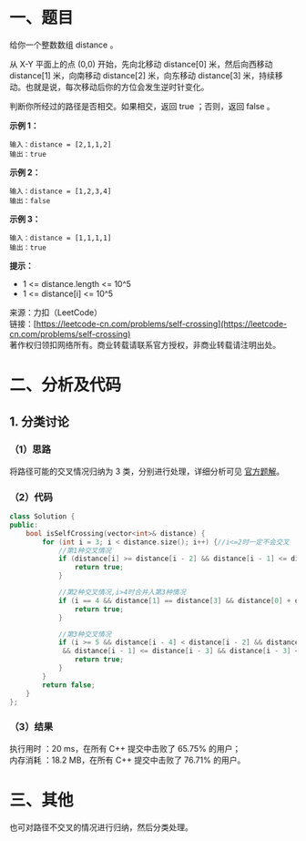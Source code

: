 # 一、题目
给你一个整数数组 distance 。    
    
从 X-Y 平面上的点 (0,0) 开始，先向北移动 distance[0] 米，然后向西移动 distance[1] 米，向南移动 distance[2] 米，向东移动 distance[3] 米，持续移动。也就是说，每次移动后你的方位会发生逆时针变化。   
    
判断你所经过的路径是否相交。如果相交，返回 true ；否则，返回 false 。   
    
**示例 1：**    
```
输入：distance = [2,1,1,2]
输出：true
```
**示例 2：**    
```
输入：distance = [1,2,3,4]
输出：false
```
**示例 3：**     
```
输入：distance = [1,1,1,1]
输出：true
```
**提示：**    
- 1 <= distance.length <= 10^5
- 1 <= distance[i] <= 10^5
    
    
来源：力扣（LeetCode）   
链接：[https://leetcode-cn.com/problems/self-crossing](https://leetcode-cn.com/problems/self-crossing)     
著作权归领扣网络所有。商业转载请联系官方授权，非商业转载请注明出处。    
# 二、分析及代码    
## 1. 分类讨论
### （1）思路
将路径可能的交叉情况归纳为 3 类，分别进行处理，详细分析可见 [官方题解](https://leetcode-cn.com/problems/self-crossing/solution/lu-jing-jiao-cha-by-leetcode-solution-dekx/)。
### （2）代码
```cpp
class Solution {
public:
    bool isSelfCrossing(vector<int>& distance) {
        for (int i = 3; i < distance.size(); i++) {//i<=2时一定不会交叉
            //第1种交叉情况
            if (distance[i] >= distance[i - 2] && distance[i - 1] <= distance[i - 3]) {
                return true;
            }

            //第2种交叉情况,i>4时合并入第3种情况
            if (i == 4 && distance[1] == distance[3] && distance[0] + distance[4] >= distance[2]) {
                return true;
            }

            //第3种交叉情况
            if (i >= 5 && distance[i - 4] < distance[i - 2] && distance[i - 2] <= distance[i - 4] + distance[i]
             && distance[i - 1] <= distance[i - 3] && distance[i - 3] <= distance[i - 1] + distance[i - 5]) {
                return true;
            }
        }
        return false;
    }
};
```
### （3）结果
执行用时 ：20 ms，在所有 C++ 提交中击败了 65.75% 的用户；    
内存消耗 ：18.2 MB，在所有 C++ 提交中击败了 76.71% 的用户。      
# 三、其他
也可对路径不交叉的情况进行归纳，然后分类处理。    

